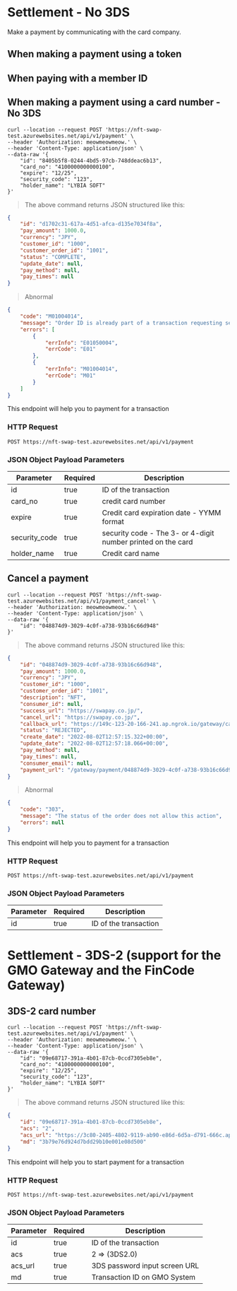 # Settlement - No 3DS

Make a payment by communicating with the card company.

## When making a payment using a token

## When paying with a member ID

## When making a payment using a card number - No 3DS

```shell
curl --location --request POST 'https://nft-swap-test.azurewebsites.net/api/v1/payment' \
--header 'Authorization: meowmeowmeow.' \
--header 'Content-Type: application/json' \
--data-raw '{
    "id": "8405b5f8-0244-4bd5-97cb-748ddeac6b13",
    "card_no": "4100000000000100",
    "expire": "12/25",
    "security_code": "123",
    "holder_name": "LYBIA SOFT"
}'
```

> The above command returns JSON structured like this:

```json
{
    "id": "d1702c31-617a-4d51-afca-d135e7034f8a",
    "pay_amount": 1000.0,
    "currency": "JPY",
    "customer_id": "1000",
    "customer_order_id": "1001",
    "status": "COMPLETE",
    "update_date": null,
    "pay_method": null,
    "pay_times": null
}
```
> Abnormal

```json
{
    "code": "M01004014",
    "message": "Order ID is already part of a transaction requesting settlement",
    "errors": [
        {
            "errInfo": "E01050004",
            "errCode": "E01"
        },
        {
            "errInfo": "M01004014",
            "errCode": "M01"
        }
    ]
}
```

This endpoint will help you to payment for a transaction

### HTTP Request

`POST https://nft-swap-test.azurewebsites.net/api/v1/payment`

### JSON Object Payload Parameters

Parameter | Required | Description
--------- | -------- | -----------
id | true | ID of the transaction 
card_no | true | credit card number 
expire | true | Credit card expiration date - YYMM format
security_code | true | security code - The 3- or 4-digit number printed on the card
holder_name | true | Credit card name


## Cancel a payment

```shell
curl --location --request POST 'https://nft-swap-test.azurewebsites.net/api/v1/payment_cancel' \
--header 'Authorization: meowmeowmeow.' \
--header 'Content-Type: application/json' \
--data-raw '{
    "id": "048874d9-3029-4c0f-a738-93b16c66d948"
}'
```

> The above command returns JSON structured like this:

```json
{
    "id": "048874d9-3029-4c0f-a738-93b16c66d948",
    "pay_amount": 1000.0,
    "currency": "JPY",
    "customer_id": "1000",
    "customer_order_id": "1001",
    "description": "NFT",
    "consumer_id": null,
    "success_url": "https://swapay.co.jp/",
    "cancel_url": "https://swapay.co.jp/",
    "callback_url": "https://149c-123-20-166-241.ap.ngrok.io/gateway/callback",
    "status": "REJECTED",
    "create_date": "2022-08-02T12:57:15.322+00:00",
    "update_date": "2022-08-02T12:57:18.066+00:00",
    "pay_method": null,
    "pay_times": null,
    "consumer_email": null,
    "payment_url": "/gateway/payment/048874d9-3029-4c0f-a738-93b16c66d948"
}
```
> Abnormal

```json
{
    "code": "303",
    "message": "The status of the order does not allow this action",
    "errors": null
}
```

This endpoint will help you to payment for a transaction

### HTTP Request

`POST https://nft-swap-test.azurewebsites.net/api/v1/payment`

### JSON Object Payload Parameters

Parameter | Required | Description
--------- | -------- | -----------
id | true | ID of the transaction 

# Settlement - 3DS-2 (support for the GMO Gateway and  the FinCode Gateway)

## 3DS-2 card number

```shell
curl --location --request POST 'https://nft-swap-test.azurewebsites.net/api/v1/payment' \
--header 'Authorization: meowmeowmeow.' \
--header 'Content-Type: application/json' \
--data-raw '{
    "id": "09e68717-391a-4b01-87cb-0ccd7305eb8e",
    "card_no": "4100000000000100",
    "expire": "12/25",
    "security_code": "123",
    "holder_name": "LYBIA SOFT"
}'
```

> The above command returns JSON structured like this:

```json
{
    "id": "09e68717-391a-4b01-87cb-0ccd7305eb8e",
    "acs": "2",
    "acs_url": "https://3c80-2405-4802-9119-ab90-e86d-6d5a-d791-666c.ap.ngrok.io/gateway/3ds/09e68717-391a-4b01-87cb-0ccd7305eb8e/3b79e76d924d7bdd29b10e001e08d500",
    "md": "3b79e76d924d7bdd29b10e001e08d500"
}
```

This endpoint will help you to start payment for a transaction

### HTTP Request

`POST https://nft-swap-test.azurewebsites.net/api/v1/payment`

### JSON Object Payload Parameters

Parameter | Required | Description
--------- | -------- | -----------
id | true | ID of the transaction 
acs | true | 2 => (3DS2.0)
acs_url | true | 3DS password input screen URL
md | true | Transaction ID on GMO System

